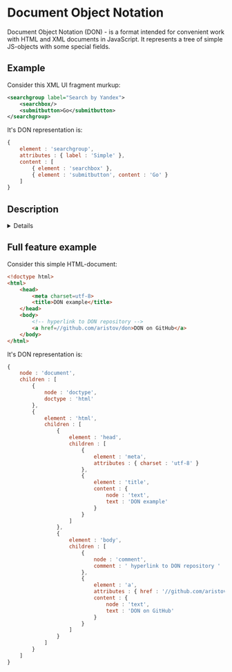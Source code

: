 # Document Object Notation

Document Object Notation (DON) - is a format intended for convenient work with HTML and XML documents in JavaScript.
It represents a tree of simple JS-objects with some special fields.

## Example
Consider this XML UI fragment murkup:
```xml
<searchgroup label="Search by Yandex">
    <searchbox/>
    <submitbutton>Go</submitbutton>
</searchgroup>
```
It's DON representation is:
```js
{
    element : 'searchgroup',
    attributes : { label : 'Simple' },
    content : [
        { element : 'searchbox' },
        { element : 'submitbutton', content : 'Go' }
    ]
}
```

## Description

<details>
The list of DON special fields:

### node
Name of the DOM node represented by the object.
Can recieve values, representing several DOM nodes:

- `document`
- `doctype`
- `text`
- `comment`
- `element`

<small>Example</small>
```js
{
    node : 'document'
}
```
Depending of a value of this field the object can have additional fields.

### text
`TextNode` DON equivalent
```js
{
    node : 'text',
    text : 'Hello world!'
}
```

### element
`Element` DON equivalent
```js
{
    node : 'element',
    element : 'input'
}
```
When `element` field is specified, `node` may be omitted:
```js
{
    element : 'input'
}
```

### attributes
Represents attributes hash-object of `Element`.
```js
{
    element : 'checkbox',
    attributes : {
        checked : 'true',
        view : 'button',
        name : 'confirm'
    }
}
```

### children
Represents an array of children of `element` or `document` node.
Accepts only array of nodes, no other stuff.
```js
{
    node : 'document',
    children : [{ element : 'html' }]
}
```
```js
{
    element : 'list',
    children : [
        { element : 'item', content : 'First item' },
        { element : 'item', content : 'Second item' }
    ]
}
```

### content
Represents arbitrary content of `element` node.
```js
{
    element : 'form',
    content : [
        'Form title',
        { element : 'input' },
        { element : 'button', text : 'Submit' }
    ]
}
```


### comment
`Comment` DON equivalent
```js
{
    node : 'comment',
    comment : 'Something strange'
}
```

### document
`Document` DON equivalent
```js
{
    node : 'document',
    title : 'Fuck you!'
}
```

### doctype
`DocumentType` DON equivalent
```js
{
    node : 'doctype',
    doctype : 'html'
}
```
</details>

## Full feature example

Consider this simple HTML-document:

```html
<!doctype html>
<html>
    <head>
        <meta charset=utf-8>
        <title>DON example</title>
    </head>
    <body>
        <!-- hyperlink to DON repository -->
        <a href=//github.com/aristov/don>DON on GitHub</a>
    </body>
</html>
```

It's DON representation is:

```javascript
{
    node : 'document',
    children : [
        {
            node : 'doctype',
            doctype : 'html'
        },
        {
            element : 'html',
            children : [
                {
                    element : 'head',
                    children : [
                        {
                            element : 'meta',
                            attributes : { charset : 'utf-8' }
                        },
                        {
                            element : 'title',
                            content : {
                                node : 'text',
                                text : 'DON example'
                            }
                        }
                    ]
                },
                {
                    element : 'body',
                    children : [
                        {
                            node : 'comment',
                            comment : ' hyperlink to DON repository '
                        },
                        {
                            element : 'a',
                            attributes : { href : '//github.com/aristov/don' },
                            content : {
                                node : 'text',
                                text : 'DON on GitHub'
                            }
                        }
                    ]
                }
            ]
        }
    ]
}
```

